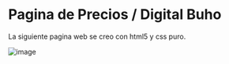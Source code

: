 # Pagina de Precios / Digital Buho

La siguiente pagina web se creo con html5 y css puro.

![image](https://user-images.githubusercontent.com/116466802/220830869-9569e508-9d3d-4e70-b6dd-07cd34746a92.png)
